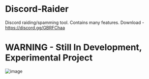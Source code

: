 # Discord-Raider

Discord raiding/spamming tool. Contains many features.
Download - https://discord.gg/GBRFChaa
# WARNING - Still In Development, Experimental Project
![image](https://github.com/user-attachments/assets/7e58083a-969d-4b1c-bc61-0173cba8adfb)
